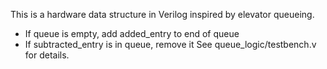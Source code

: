 This is a hardware data structure in Verilog inspired by elevator queueing.
- If queue is empty, add added_entry to end of queue
- If subtracted_entry is in queue, remove it
See queue_logic/testbench.v for details.